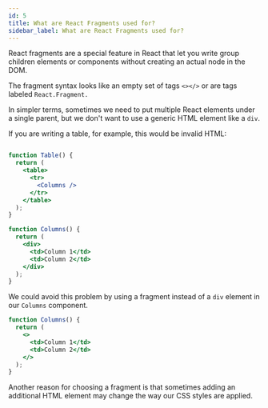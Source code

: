 ```yaml
---
id: 5
title: What are React Fragments used for?
sidebar_label: What are React Fragments used for?
---
```

React fragments are a special feature in React that let you write group children elements or components without creating an actual node in the DOM.

The fragment syntax looks like an empty set of tags `<></>` or are tags labeled `React.Fragment.`

In simpler terms, sometimes we need to put multiple React elements under a single parent, but we don't want to use a generic HTML element like a `div`.

If you are writing a table, for example, this would be invalid HTML:



```jsx

function Table() {
  return (
    <table>
      <tr>
        <Columns />
      </tr>
    </table>
  );
}

function Columns() {
  return (
    <div>
      <td>Column 1</td>
      <td>Column 2</td>
    </div>
  );
}
```
We could avoid this problem by using a fragment instead of a `div` element in our `Columns` component.

```jsx
function Columns() {
  return (
    <>
      <td>Column 1</td>
      <td>Column 2</td>
    </>
  );
}
```
Another reason for choosing a fragment is that sometimes adding an additional HTML element may change the way our CSS styles are applied.